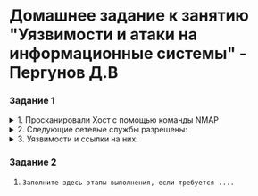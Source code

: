 # Домашнее задание к занятию "Уязвимости и атаки на информационные системы" - Пергунов Д.В

### Задание 1



<details>

<summary>1. Просканировали Хост с помощью команды NMAP  </summary>

```
pergunovdv@debian:~$ nmap -A 192.168.0.2  
Starting Nmap 7.93 ( https://nmap.org ) at 2024-07-18 19:59 +05  
Nmap scan report for 192.168.0.2  
Host is up (0.016s latency).  
Not shown: 977 closed tcp ports (conn-refused)  
PORT     STATE SERVICE     VERSION  
21/tcp   open  ftp         vsftpd 2.3.4  
| ftp-syst:   
|   STAT:   
| FTP server status:  
|      Connected to 192.168.0.5  
|      Logged in as ftp  
|      TYPE: ASCII  
|      No session bandwidth limit  
|      Session timeout in seconds is 300  
|      Control connection is plain text  
|      Data connections will be plain text  
|      vsFTPd 2.3.4 - secure, fast, stable  
|_End of status  
|_ftp-anon: Anonymous FTP login allowed (FTP code 230)  
22/tcp   open  ssh         OpenSSH 4.7p1 Debian 8ubuntu1 (protocol 2.0)  
| ssh-hostkey:   
|   1024 600fcfe1c05f6a74d69024fac4d56ccd (DSA)  
|_  2048 5656240f211ddea72bae61b1243de8f3 (RSA)  
23/tcp   open  telnet      Linux telnetd  
25/tcp   open  smtp        Postfix smtpd  
|_ssl-date: 2024-07-18T14:50:04+00:00; -9m32s from scanner time.  
|_smtp-commands: metasploitable.localdomain, PIPELINING, SIZE 10240000, VRFY, ETRN, STARTTLS, ENHANCEDSTATUSCODES, 8BITMIME, DSN  
| sslv2:   
|   SSLv2 supported  
|   ciphers:   
|     SSL2_RC2_128_CBC_WITH_MD5  
|     SSL2_RC2_128_CBC_EXPORT40_WITH_MD5  
|     SSL2_RC4_128_EXPORT40_WITH_MD5  
|     SSL2_DES_64_CBC_WITH_MD5  
|     SSL2_RC4_128_WITH_MD5  
|_    SSL2_DES_192_EDE3_CBC_WITH_MD5  
53/tcp   open  domain      ISC BIND 9.4.2  
| dns-nsid:   
|_  bind.version: 9.4.2  
80/tcp   open  http        Apache httpd 2.2.8 ((Ubuntu) DAV/2)  
|_http-server-header: Apache/2.2.8 (Ubuntu) DAV/2  
|_http-title: Metasploitable2 - Linux  
111/tcp  open  rpcbind     2 (RPC #100000)  
| rpcinfo:   
|   program version    port/proto  service  
|   100000  2            111/tcp   rpcbind  
|   100000  2            111/udp   rpcbind  
|   100003  2,3,4       2049/tcp   nfs  
|   100003  2,3,4       2049/udp   nfs  
|   100005  1,2,3      34707/udp   mountd  
|   100005  1,2,3      46616/tcp   mountd  
|   100021  1,3,4      44038/udp   nlockmgr  
|   100021  1,3,4      48397/tcp   nlockmgr  
|   100024  1          47794/tcp   status  
|_  100024  1          59917/udp   status  
139/tcp  open  netbios-ssn Samba smbd 3.X - 4.X (workgroup: WORKGROUP)  
445/tcp  open  netbios-ssn Samba smbd 3.0.20-Debian (workgroup: WORKGROUP)  
512/tcp  open  exec        netkit-rsh rexecd  
513/tcp  open  login  
514/tcp  open  tcpwrapped  
1099/tcp open  java-rmi    GNU Classpath grmiregistry  
1524/tcp open  bindshell   Metasploitable root shell  
2049/tcp open  nfs         2-4 (RPC #100003)  
2121/tcp open  ftp         ProFTPD 1.3.1  
3306/tcp open  mysql       MySQL 5.0.51a-3ubuntu5  
| mysql-info:   
|   Protocol: 10  
|   Version: 5.0.51a-3ubuntu5  
|   Thread ID: 9  
|   Capabilities flags: 43564  
|   Some Capabilities: ConnectWithDatabase, SupportsCompression, Support41Auth, LongColumnFlag, SupportsTransactions, SwitchToSSLAfterHandshake, Speaks41ProtocolNew  
|   Status: Autocommit  
|_  Salt: <\;RkCK2U7Rvz$>MJk[h  
5432/tcp open  postgresql  PostgreSQL DB 8.3.0 - 8.3.7  
|_ssl-date: 2024-07-18T14:50:04+00:00; -9m32s from scanner time.  
5900/tcp open  vnc         VNC (protocol 3.3)  
| vnc-info:   
|   Protocol version: 3.3  
|   Security types:   
|_    VNC Authentication (2)  
6000/tcp open  X11         (access denied)  
6667/tcp open  irc         UnrealIRCd  
| irc-info:   
|   users: 1  
|   servers: 1  
|   lusers: 1  
|   lservers: 0  
|   server: irc.Metasploitable.LAN  
|   version: Unreal3.2.8.1. irc.Metasploitable.LAN   
|   uptime: 0 days, 0:07:27  
|   source ident: nmap  
|   source host: 562C9222.F0D9233E.FFFA6D49.IP  
|_  error: Closing Link: pftoslzrm[192.168.0.5] (Quit: pftoslzrm)  
8009/tcp open  ajp13       Apache Jserv (Protocol v1.3)  
|_ajp-methods: Failed to get a valid response for the OPTION request  
8180/tcp open  http        Apache Tomcat/Coyote JSP engine 1.1  
|_http-server-header: Apache-Coyote/1.1  
|_http-favicon: Apache Tomcat  
|_http-title: Apache Tomcat/5.5  
Service Info: Hosts:  metasploitable.localdomain, irc.Metasploitable.LAN; OSs: Unix, Linux; CPE: cpe:/o:linux:linux_kernel  

Host script results:  
| smb-security-mode:   
|   account_used: guest  
|   authentication_level: user  
|   challenge_response: supported  
|_  message_signing: disabled (dangerous, but default)  
| smb-os-discovery:   
|   OS: Unix (Samba 3.0.20-Debian)  
|   Computer name: metasploitable  
|   NetBIOS computer name:   
|   Domain name: localdomain  
|   FQDN: metasploitable.localdomain  
|_  System time: 2024-07-18T10:50:01-04:00  
|_clock-skew: mean: 50m31s, deviation: 2h00m02s, median: -9m32s  
|_nbstat: NetBIOS name: METASPLOITABLE, NetBIOS user: <unknown>, NetBIOS MAC: 000000000000 (Xerox)  
|_smb2-time: Protocol negotiation failed (SMB2)  

Service detection performed. Please report any incorrect results at https://nmap.org/submit/ .  
Nmap done: 1 IP address (1 host up) scanned in 24.17 seconds  
```
</details>


<details>
<summary>2. Следующие сетевые службы разрешены:</summary>
21/tcp   open  ftp         vsftpd 2.3.4  
22/tcp   open  ssh         OpenSSH 4.7p1 Debian 8ubuntu1 (protocol 2.0)  
23/tcp   open  telnet      Linux telnetd  
25/tcp   open  smtp        Postfix smtpd 
53/tcp   open  domain      ISC BIND 9.4.2 
80/tcp   open  http        Apache httpd 2.2.8 ((Ubuntu) DAV/2)  
111/tcp  open  rpcbind     2 (RPC #100000)
139/tcp  open  netbios-ssn Samba smbd 3.X - 4.X (workgroup: WORKGROUP)  
445/tcp  open  netbios-ssn Samba smbd 3.0.20-Debian (workgroup: WORKGROUP)  
512/tcp  open  exec        netkit-rsh rexecd  
513/tcp  open  login  
514/tcp  open  tcpwrapped  
1099/tcp open  java-rmi    GNU Classpath grmiregistry  
1524/tcp open  bindshell   Metasploitable root shell  
2049/tcp open  nfs         2-4 (RPC #100003)  
2121/tcp open  ftp         ProFTPD 1.3.1  
3306/tcp open  mysql       MySQL 5.0.51a-3ubuntu5 
5432/tcp open  postgresql  PostgreSQL DB 8.3.0 - 8.3.7  
5900/tcp open  vnc         VNC (protocol 3.3) 
6000/tcp open  X11         (access denied)  
6667/tcp open  irc         UnrealIRCd 
8009/tcp open  ajp13       Apache Jserv (Protocol v1.3) 
8180/tcp open  http        Apache Tomcat/Coyote JSP engine 1.1 
</details>


<details>
<summary>3. Уязвимости и ссылки на них:</summary>
139/tcp  open  netbios-ssn Samba smbd 3.X - 4.X (workgroup: WORKGROUP)  

Проблема касается серверного компонента "integer overflow in nttrans reply". Уязвимость возникает из-за неправильной обработки целочисленных значений при чтении списка расширенных атрибутов (EA list) из входящего сетевого буфера. Когда серверный демон Samba читает этот список, существует возможность произойти переполнению целочисленного значения (integer overflow), что ведет к удаленному отказу в обслуживании (DoS) или даже к выполнению произвольного кода.  

[Samba 3.5.22/3.6.17/4.0.8 - nttrans Reply Integer Overflow](https://www.exploit-db.com/exploits/27778)  
1099/tcp open  java-rmi    GNU Classpath grmiregistry   
Уязвимость позволяет удаленно выполнять код.    
[OpenNMS - Java Object Unserialization Remote Code Execution (Metasploit)](https://www.exploit-db.com/exploits/40610)    
5432/tcp open  postgresql  PostgreSQL DB 8.3.0 - 8.3.7    
Уязвимость PostgreSQL 8.3.6 в обработке кодировок при конвертации удаленной отказ в обслуживании (DoS) является проблемой безопасности, затрагивающей систему управления базами данных PostgreSQL. Эта уязвимость позволяет злоумышленнику удаленно вызвать отказ в обслуживании сервера PostgreSQL, отправляя специально сформированные запросы, связанные с конвертацией кодировок.  
[ostgreSQL 8.3.6 - Conversion Encoding Remote Denial of Service)](https://www.exploit-db.com/exploits/32849)   
</details>



### Задание 2

1. `Заполните здесь этапы выполнения, если требуется ....`


